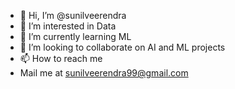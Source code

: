 - 👋 Hi, I’m @sunilveerendra
- 👀 I’m interested in Data
- 🌱 I’m currently learning ML
- 💞️ I’m looking to collaborate on AI and ML projects
- 📫 How to reach me
- Mail me at sunilveerendra99@gmail.com

<!---
sunilveerendra/sunilveerendra is a ✨ special ✨ repository because its `README.md` (this file) appears on your GitHub profile.
You can click the Preview link to take a look at your changes.
--->
